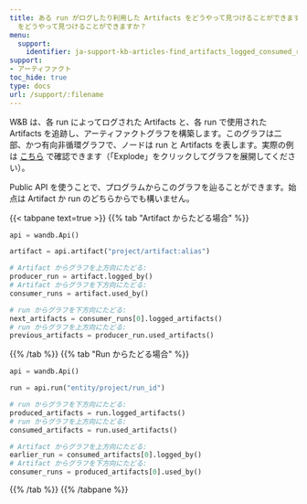 ```yaml
---
title: ある run がログしたり利用した Artifacts をどうやって見つけることができますか？また、ある Artifact を作成または利用した run
  をどうやって見つけることができますか？
menu:
  support:
    identifier: ja-support-kb-articles-find_artifacts_logged_consumed_run_find
support:
- アーティファクト
toc_hide: true
type: docs
url: /support/:filename
---
```


W&B は、各 run によってログされた Artifacts と、各 run で使用された Artifacts を追跡し、アーティファクトグラフを構築します。このグラフは二部、かつ有向非循環グラフで、ノードは run と Artifacts を表します。実際の例は [こちら](https://wandb.ai/shawn/detectron2-11/artifacts/dataset/furniture-small-val/06d5ddd4deeb2a6ebdd5/graph) で確認できます（「Explode」をクリックしてグラフを展開してください）。

Public API を使うことで、プログラムからこのグラフを辿ることができます。始点は Artifact か run のどちらからでも構いません。

{{< tabpane text=true >}}
{{% tab "Artifact からたどる場合" %}}

```python
api = wandb.Api()

artifact = api.artifact("project/artifact:alias")

# Artifact からグラフを上方向にたどる:
producer_run = artifact.logged_by()
# Artifact からグラフを下方向にたどる:
consumer_runs = artifact.used_by()

# run からグラフを下方向にたどる:
next_artifacts = consumer_runs[0].logged_artifacts()
# run からグラフを上方向にたどる:
previous_artifacts = producer_run.used_artifacts()
```

{{% /tab %}}
{{% tab "Run からたどる場合" %}}

```python
api = wandb.Api()

run = api.run("entity/project/run_id")

# run からグラフを下方向にたどる:
produced_artifacts = run.logged_artifacts()
# run からグラフを上方向にたどる:
consumed_artifacts = run.used_artifacts()

# Artifact からグラフを上方向にたどる:
earlier_run = consumed_artifacts[0].logged_by()
# Artifact からグラフを下方向にたどる:
consumer_runs = produced_artifacts[0].used_by()
```

{{% /tab %}}
{{% /tabpane %}}